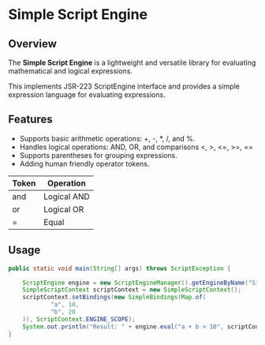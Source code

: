 # Simple Script Engine

## Overview

The **Simple Script Engine** is a lightweight and versatile library for evaluating mathematical and logical expressions.

This implements JSR-223 ScriptEngine interface and provides a simple expression language for evaluating expressions.

## Features

- Supports basic arithmetic operations: +, -, *, /, and %.
- Handles logical operations: AND, OR, and comparisons <, >, <=, >=, ==
- Supports parentheses for grouping expressions.
- Adding human friendly operator tokens.

| Token | Operation   |
|-------|-------------|
| and   | Logical AND |
| or    | Logical OR  |
| =     | Equal       |

## Usage

```java
public static void main(String[] args) throws ScriptException {

	ScriptEngine engine = new ScriptEngineManager().getEngineByName("SimpleExpressionEvaluator");
	SimpleScriptContext scriptContext = new SimpleScriptContext();
	scriptContext.setBindings(new SimpleBindings(Map.of(
			"a", 10,
			"b", 20
	)), ScriptContext.ENGINE_SCOPE);
	System.out.println("Result: " + engine.eval("a + b > 10", scriptContext));
}
```

